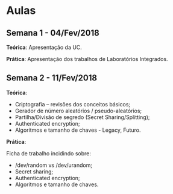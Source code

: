 # Aulas

## Semana 1 - 04/Fev/2018

**Teórica**: Apresentação da UC.

**Prática**: Apresentação dos trabalhos de Laboratórios Integrados.

## Semana 2 - 11/Fev/2018

**Teórica**:

-   Criptografia – revisões dos conceitos básicos;
-   Gerador de número aleatórios / pseudo-aleatórios;
-   Partilha/Divisão de segredo (Secret Sharing/Splitting);
-   Authenticated encryption;
-   Algoritmos e tamanho de chaves - Legacy, Futuro.

**Prática**:

Ficha de trabalho incidindo sobre:

-   /dev/random vs /dev/urandom;
-   Secret sharing;
-   Authenticated encryption;
-   Algoritmos e tamanho de chaves.
